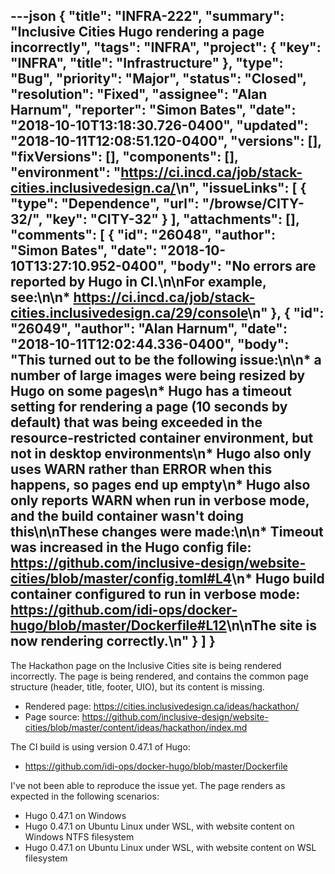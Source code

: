 ---json
{
  "title": "INFRA-222",
  "summary": "Inclusive Cities Hugo rendering a page incorrectly",
  "tags": "INFRA",
  "project": {
    "key": "INFRA",
    "title": "Infrastructure"
  },
  "type": "Bug",
  "priority": "Major",
  "status": "Closed",
  "resolution": "Fixed",
  "assignee": "Alan Harnum",
  "reporter": "Simon Bates",
  "date": "2018-10-10T13:18:30.726-0400",
  "updated": "2018-10-11T12:08:51.120-0400",
  "versions": [],
  "fixVersions": [],
  "components": [],
  "environment": "<https://ci.incd.ca/job/stack-cities.inclusivedesign.ca/>\n",
  "issueLinks": [
    {
      "type": "Dependence",
      "url": "/browse/CITY-32/",
      "key": "CITY-32"
    }
  ],
  "attachments": [],
  "comments": [
    {
      "id": "26048",
      "author": "Simon Bates",
      "date": "2018-10-10T13:27:10.952-0400",
      "body": "No errors are reported by Hugo in CI.\n\nFor example, see:\n\n* <https://ci.incd.ca/job/stack-cities.inclusivedesign.ca/29/console>\n"
    },
    {
      "id": "26049",
      "author": "Alan Harnum",
      "date": "2018-10-11T12:02:44.336-0400",
      "body": "This turned out to be the following issue:\n\n* a number of large images were being resized by Hugo on some pages\n* Hugo has a timeout setting for rendering a page (10 seconds by default) that was being exceeded in the resource-restricted container environment, but not in desktop environments\n* Hugo also only uses WARN rather than ERROR when this happens, so pages end up empty\n* Hugo also only reports WARN when run in verbose mode, and the build container wasn't doing this\n\nThese changes were made:\n\n* Timeout was increased in the Hugo config file: <https://github.com/inclusive-design/website-cities/blob/master/config.toml#L4>\n* Hugo build container configured to run in verbose mode: <https://github.com/idi-ops/docker-hugo/blob/master/Dockerfile#L12>\n\nThe site is now rendering correctly.\n"
    }
  ]
}
---
The Hackathon page on the Inclusive Cities site is being rendered incorrectly. The page is being rendered, and contains the common page structure (header, title, footer, UIO), but its content is missing.

* Rendered page: <https://cities.inclusivedesign.ca/ideas/hackathon/>
* Page source: <https://github.com/inclusive-design/website-cities/blob/master/content/ideas/hackathon/index.md>

The CI build is using version 0.47.1 of Hugo:

* <https://github.com/idi-ops/docker-hugo/blob/master/Dockerfile>

I've not been able to reproduce the issue yet. The page renders as expected in the following scenarios:

* Hugo 0.47.1 on Windows
* Hugo 0.47.1 on Ubuntu Linux under WSL, with website content on Windows NTFS filesystem
* Hugo 0.47.1 on Ubuntu Linux under WSL, with website content on WSL filesystem

        